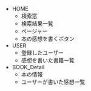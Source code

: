 - HOME
  - 検索窓
  - 検索結果一覧
  - ページャー
  - 本の感想を書くボタン
- USER
  - 登録したユーザー
  - 感想を書いた書籍一覧
- BOOK_Detail
  - 本の情報
  - ユーザーが書いた感想一覧